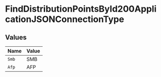 # FindDistributionPointsById200ApplicationJSONConnectionType


## Values

| Name  | Value |
| ----- | ----- |
| `Smb` | SMB   |
| `Afp` | AFP   |